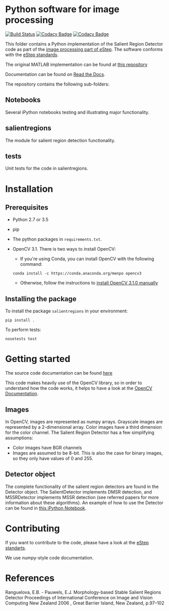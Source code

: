 # Python software for image processing
[![Build Status](https://travis-ci.org/NLeSC/SalientDetector-python.svg?branch=master)](https://travis-ci.org/NLeSC/SalientDetector-python) [![Codacy Badge](https://api.codacy.com/project/badge/Grade/1c9f59fcbc6d48bbb35addc7d51e0bf1)](https://www.codacy.com/app/d-vankuppevelt/SalientDetector-python?utm_source=github.com&amp;utm_medium=referral&amp;utm_content=NLeSC/SalientDetector-python&amp;utm_campaign=Badge_Grade) [![Codacy Badge](https://api.codacy.com/project/badge/Coverage/1c9f59fcbc6d48bbb35addc7d51e0bf1)](https://www.codacy.com/app/d-vankuppevelt/SalientDetector-python?utm_source=github.com&amp;utm_medium=referral&amp;utm_content=NLeSC/SalientDetector-python&amp;utm_campaign=Badge_Coverage)

This folder contains a Python  implementation of the Salient Region Detector code as part of the [image processing part of eStep](https://www.esciencecenter.nl/technology/expertise/computer-vision). The software conforms with the [eStep standards](https://github.com/NLeSC/estep-checklist).

The original MATLAB implementation can be found at [this repository](https://github.com/NLeSC/SalientDetector-matlab)

Documentation can be found on [Read the Docs](http://salientdetector-python.readthedocs.io/).

The repository contains the following sub-folders:

## Notebooks
Several iPython notebooks testing and illustrating major functionality.

## salientregions
The module for salient region detection functionality.

## tests
Unit tests for the code in salientregions.

# Installation
## Prerequisites
* Python 2.7 or 3.5
* pip
* The python packages in `requirements.txt`.
* OpenCV 3.1. There is two ways to install OpenCV:
  * If you're using Conda, you can install OpenCV with the following command:

  `conda install -c https://conda.anaconda.org/menpo opencv3`

  * Otherwise, follow the instructions to [install OpenCV 3.1.0 manually](http://opencv-python-tutroals.readthedocs.org/en/latest/py_tutorials/py_setup/py_table_of_contents_setup/py_table_of_contents_setup.html#py-table-of-content-setup)


## Installing the package
To install the package `salientregions`  in your environment:

`pip install .`

To perform tests:

`nosetests test`

# Getting started
The source code documentation can be found [here](http://salientdetector-python.readthedocs.io/)

This code makes heavily use of the OpenCV library, so in order to understand how the code works, it helps to have a look at the [OpenCV Documentation](http://docs.opencv.org/3.1.0/).

## Images
In OpenCV, images are represented as numpy arrays. Grayscale images are represented by a 2-dimensional array. Color images have a third dimension for the color channel. The Salient Region Detector has a few simplifying assumptions:
* Color images have BGR channels
* Images are assumed to be 8-bit. This is also the case for binary images, so they only have values of 0 and 255.

## Detector object
The complete functionality of the salient region detectors are found in the Detector object. The SalientDetector implements DMSR detection, and MSSRDetector implements MSSR detection (see referred papers for more information about these algorithms).
An example of how to use the Detector can be found in [this iPython Notebook](https://github.com/NLeSC/SalientDetector-python/blob/master/Notebooks/DetectorExample.ipynb).

# Contributing
If you want to contribute to the code, please have a look at the [eStep standarts](https://github.com/NLeSC/estep-checklist).

We use numpy-style code documentation.

# References
Ranguelova, E.B. - Pauwels, E.J.
Morphology-based Stable Salient Regions Detector
Proceedings of International Conference on Image and Vision Computing New Zealand 2006 , Great Barrier Island, New Zealand, p.97–102
